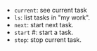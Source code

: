 - `current`: see current task
- `ls`: list tasks in "my work".
- `next`: start next task.
- `start` #: start a task.
- `stop`: stop current task.